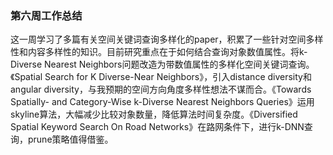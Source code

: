 ### 第六周工作总结

这一周学习了多篇有关空间关键词查询多样化的paper，积累了一些针对空间多样性和内容多样性的知识。目前研究重点在于如何结合查询对象数值属性。将k-Diverse Nearest Neighbors问题改造为带数值属性的多样化空间关键词查询。《Spatial Search for K Diverse-Near Neighbors》，引入distance diversity和angular diversity，与我预期的空间方向角度多样性想法不谋而合。《Towards Spatially- and Category-Wise k-Diverse Nearest Neighbors Queries》运用skyline算法，大幅减少比较对象数量，降低算法时间复杂度。《Diversified Spatial Keyword Search On Road Networks》在路网条件下，进行k-DNN查询，prune策略值得借鉴。
